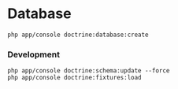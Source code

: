 # Database #

```
php app/console doctrine:database:create
```

### Development ###
```
php app/console doctrine:schema:update --force
php app/console doctrine:fixtures:load
```
